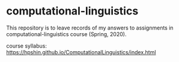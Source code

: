 # computational-linguistics
This repository is to leave records of my answers to assignments in computational-linguistics course (Spring, 2020).

course syllabus: https://hpshin.github.io/ComputationalLinguistics/index.html
